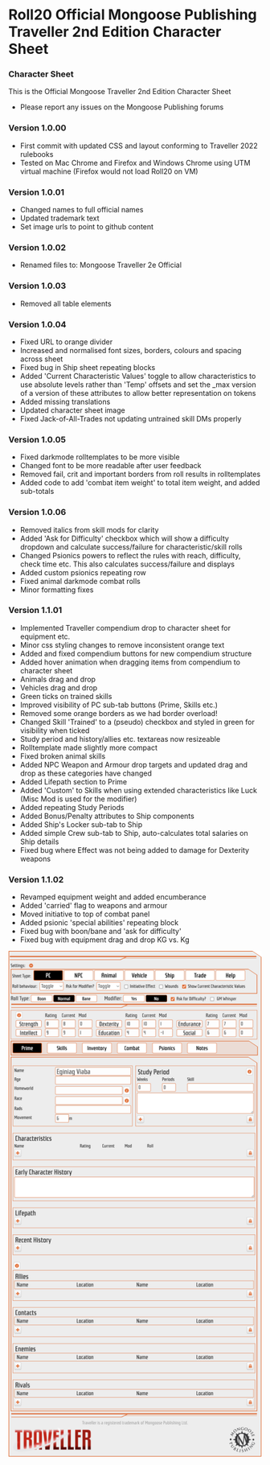 # Roll20 Official Mongoose Publishing Traveller 2nd Edition Character Sheet

### Character Sheet

This is the Official Mongoose Traveller 2nd Edition Character Sheet

- Please report any issues on the Mongoose Publishing forums

### Version 1.0.00

- First commit with updated CSS and layout conforming to Traveller 2022 rulebooks
- Tested on Mac Chrome and Firefox and Windows Chrome using UTM virtual machine (Firefox would not load Roll20 on VM)

### Version 1.0.01

- Changed names to full official names
- Updated trademark text
- Set image urls to point to github content

### Version 1.0.02

- Renamed files to: Mongoose Traveller 2e Official

### Version 1.0.03

- Removed all table elements

### Version 1.0.04

- Fixed URL to orange divider
- Increased and normalised font sizes, borders, colours and spacing across sheet
- Fixed bug in Ship sheet repeating blocks
- Added 'Current Characteristic Values' toggle to allow characteristics to use absolute levels rather than 'Temp' offsets and set the _max version of a version of these attributes to allow better representation on tokens
- Added missing translations
- Updated character sheet image
- Fixed Jack-of-All-Trades not updating untrained skill DMs properly

### Version 1.0.05

- Fixed darkmode rolltemplates to be more visible
- Changed font to be more readable after user feedback
- Removed fail, crit and important borders from roll results in rolltemplates
- Added code to add 'combat item weight' to total item weight, and added sub-totals

### Version 1.0.06
- Removed italics from skill mods for clarity
- Added 'Ask for Difficulty' checkbox which will show a difficulty dropdown and calculate success/failure for characteristic/skill rolls
- Changed Psionics powers to reflect the rules with reach, difficulty, check time etc. This also calculates success/failure and displays
- Added custom psionics repeating row
- Fixed animal darkmode combat rolls
- Minor formatting fixes

### Version 1.1.01
- Implemented Traveller compendium drop to character sheet for equipment etc.
- Minor css styling changes to remove inconsistent orange text
- Added and fixed compendium buttons for new compendium structure
- Added  hover animation when dragging items from compendium to character sheet
- Animals drag and drop
- Vehicles drag and drop
- Green ticks on trained skills
- Improved visibility of PC sub-tab buttons (Prime, Skills etc.)
- Removed some orange borders as we had border overload!
- Changed Skill 'Trained' to a (pseudo) checkbox and styled in green for visibility when ticked
- Study period and history/allies etc. textareas now resizeable
- Rolltemplate made slightly more compact
- Fixed broken animal skills
- Added NPC Weapon and Armour drop targets and updated drag and drop as these categories have changed
- Added Lifepath section to Prime
- Added 'Custom' to Skills when using extended characteristics like Luck (Misc Mod is used for the modifier)
- Added repeating Study Periods
- Added Bonus/Penalty attributes to Ship components
- Added Ship's Locker sub-tab to Ship
- Added simple Crew sub-tab to Ship, auto-calculates total salaries on Ship details
- Fixed bug where Effect was not being added to damage for Dexterity weapons

### Version 1.1.02
- Revamped equipment weight and added encumberance
- Added 'carried' flag to weapons and armour
- Moved initiative to top of combat panel
- Added psionic 'special abilities' repeating block
- Fixed bug with boon/bane and 'ask for difficulty'
- Fixed bug with equipment drag and drop KG vs. Kg

![Image](Official%20Mongoose%20Publishing%20Traveller%202nd%20Edition.png)

